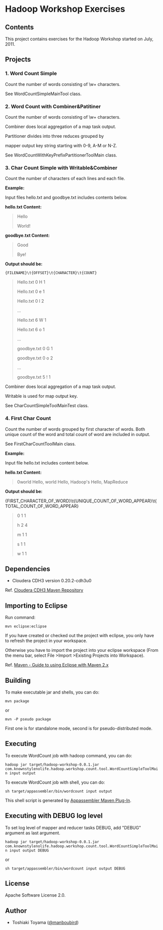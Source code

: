 Hadoop Workshop Exercises
=========================

Contents
--------

This project contains exercises for the Hadoop Workshop started on July, 2011.

## Projects

### 1. Word Count Simple

Count the number of words consisting of \w+ characters.

See WordCountSimpleMainTool class.

### 2. Word Count with Combiner&Patitiner

Count the number of words consisting of \w+ characters.

Combiner does local aggregation of a map task output.

Partitioner divides into three reduces grouped by

mapper output key string starting with 0-9, A-M or N-Z.

See WordCountWithKeyPrefixPartitionerToolMain class.

### 3. Char Count Simple with Writable&Combiner

Count the number of characters of each lines and each file.
        
**Example:**
    
Input files hello.txt and goodbye.txt includes contents below.
    
**hello.txt Content:**
    
> Hello
>
> World!
    
**goodbye.txt Content:**
    
> Good
>
> Bye!
    
**Output should be:**
    
    {FILENAME}\t{OFFSET}\t{CHARACTER}\t{COUNT}

> Hello.txt	0	H	1
>    
> Hello.txt	0	e	1
> 
> Hello.txt	0	l	2
> 
> ...
> 
> Hello.txt	6	W	1
> 
> Hello.txt	6	o	1
> 
> ...
> 
> goodbye.txt	0	G	1
> 
> goodbye.txt	0	o	2
> 
> ...
> 
> goodbye.txt	5	!	1
 	
Combiner does local aggregation of a map task output.

Writable is used for map output key.

See CharCountSimpleToolMainTest class.
    
### 4. First Char Count

Count the number of words grouped by first character of words.
Both unique count of the word and total count of word are included in output.

See FirstCharCountToolMain class.

**Example:**
    
Input file hello.txt includes content below.
    
**hello.txt Content:**
    
> 0world
> Hello, world
> Hello, Hadoop's
> Hello, MapReduce
   
**Output should be:**
    
{FIRST_CHARACTER_OF_WORD}\t{UNIQUE_COUNT_OF_WORD_APPEAR}\t{TOTAL_COUNT_OF_WORD_APPEAR}

> 0		1	1
>
> h		2	4
>
> m		1	1
>
> s		1	1
>
> w		1	1

## Dependencies

* Cloudera CDH3 version 0.20.2-cdh3u0

Ref. [Cloudera CDH3 Maven Repository](https://ccp.cloudera.com/display/CDHDOC/Using+the+CDH3+Maven+Repository)

## Importing to Eclipse

Run command:

`mvn eclipse:eclipse`

If you have created or checked out the project with eclipse, you only have to refresh the project in your workspace. 

Otherwise you have to import the project into your eclipse workspace (From the menu bar, select File >Import >Existing Projects into Workspace).

Ref. [Maven - Guide to using Eclipse with Maven 2.x](http://maven.apache.org/guides/mini/guide-ide-eclipse.html)

## Building

To make executable jar and shells, you can do:  

`mvn package`

  or

`mvn -P pseudo package`

First one is for standalone mode, second is for pseudo-distributed mode.

## Executing

To execute WordCount job with hadoop command, you can do:

`hadoop jar target/hadoop-workshop-0.0.1.jar com.knownstylenolife.hadoop.workshop.count.tool.WordCountSimpleToolMain input output`

To execute WordCount job with shell, you can do:

`sh target/appassembler/bin/wordcount input output`

This shell script is generated by [Appassembler Maven Plug-In](http://mojo.codehaus.org/appassembler/appassembler-maven-plugin/).

## Executing with DEBUG log level

To set log level of mapper and reducer tasks DEBUG, add "DEBUG" argument as last argument.

`hadoop jar target/hadoop-workshop-0.0.1.jar com.knownstylenolife.hadoop.workshop.count.tool.WordCountSimpleToolMain input output DEBUG`

or

`sh target/appassembler/bin/wordcount input output DEBUG`

## License

Apache Software License 2.0.

## Author

* Toshiaki Toyama ([@manboubird](http://twitter.com/manboubird))

    
